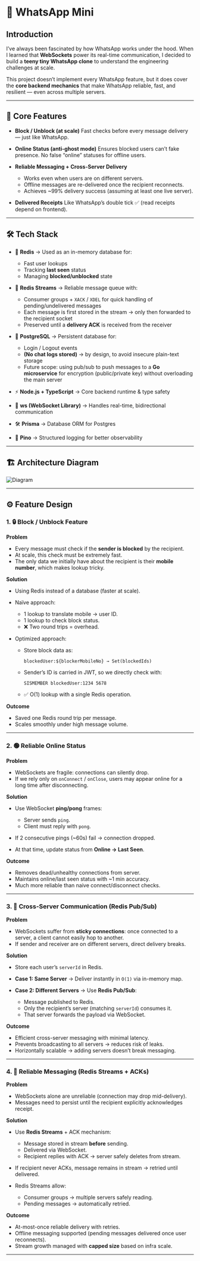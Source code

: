 # 📱 WhatsApp Mini

## Introduction

I’ve always been fascinated by how WhatsApp works under the hood. When I learned that **WebSockets** power its real-time communication, I decided to build a **teeny tiny WhatsApp clone** to understand the engineering challenges at scale.

This project doesn’t implement every WhatsApp feature, but it does cover the **core backend mechanics** that make WhatsApp reliable, fast, and resilient — even across multiple servers.

---

## 🚀 Core Features

* **Block / Unblock (at scale)**
  Fast checks before every message delivery — just like WhatsApp.

* **Online Status (anti-ghost mode)**
  Ensures blocked users can’t fake presence. No false “online” statuses for offline users.

* **Reliable Messaging + Cross-Server Delivery**

  * Works even when users are on different servers.
  * Offline messages are re-delivered once the recipient reconnects.
  * Achieves \~99% delivery success (assuming at least one live server).

* **Delivered Receipts**
  Like WhatsApp’s double tick ✅ (read receipts depend on frontend).

---

## 🛠️ Tech Stack

* 🧠 **Redis** → Used as an in-memory database for:

  * Fast user lookups
  * Tracking **last seen** status
  * Managing **blocked/unblocked** state

* 📜 **Redis Streams** → Reliable message queue with:

  * Consumer groups + `XACK` / `XDEL` for quick handling of pending/undelivered messages
  * Each message is first stored in the stream → only then forwarded to the recipient socket
  * Preserved until a **delivery ACK** is received from the receiver

* 🐘 **PostgreSQL** → Persistent database for:

  * Login / Logout events
  * **(No chat logs stored)** → by design, to avoid insecure plain-text storage
  * Future scope: using pub/sub to push messages to a **Go microservice** for encryption (public/private key) without overloading the main server

* ⚡ **Node.js + TypeScript** → Core backend runtime & type safety

* 🔌 **ws (WebSocket Library)** → Handles real-time, bidirectional communication

* 🛠️ **Prisma** → Database ORM for Postgres

* 📖 **Pino** → Structured logging for better observability

---

## 🏗️ Architecture Diagram

![Diagram](../../Documents/final%20diagram%20001.png)

---

## ⚙️ Feature Design

### 1. 🔒 Block / Unblock Feature

**Problem**

* Every message must check if the **sender is blocked** by the recipient.
* At scale, this check must be extremely fast.
* The only data we initially have about the recipient is their **mobile number**, which makes lookup tricky.

**Solution**

* Using Redis instead of a database (faster at scale).
* Naïve approach:

  * 1 lookup to translate mobile → user ID.
  * 1 lookup to check block status.
  * ❌ Two round trips = overhead.
* Optimized approach:

  * Store block data as:

    ```
    blockedUser:${blockerMobileNo} → Set(blockedIds)
    ```
  * Sender’s ID is carried in JWT, so we directly check with:

    ```redis
    SISMEMBER blockedUser:1234 5678
    ```
  * ✅ O(1) lookup with a single Redis operation.

**Outcome**

* Saved one Redis round trip per message.
* Scales smoothly under high message volume.

---

### 2. 🟢 Reliable Online Status

**Problem**

* WebSockets are fragile: connections can silently drop.
* If we rely only on `onConnect` / `onClose`, users may appear online for a long time after disconnecting.

**Solution**

* Use WebSocket **ping/pong** frames:

  * Server sends `ping`.
  * Client must reply with `pong`.
* If 2 consecutive pings (\~60s) fail → connection dropped.
* At that time, update status from **Online → Last Seen**.

**Outcome**

* Removes dead/unhealthy connections from server.
* Maintains online/last seen status with \~1 min accuracy.
* Much more reliable than naive connect/disconnect checks.

---

### 3. 🔄 Cross-Server Communication (Redis Pub/Sub)

**Problem**

* WebSockets suffer from **sticky connections**: once connected to a server, a client cannot easily hop to another.
* If sender and receiver are on different servers, direct delivery breaks.

**Solution**

* Store each user’s `serverId` in Redis.
* **Case 1: Same Server** → Deliver instantly in `O(1)` via in-memory map.
* **Case 2: Different Servers** → Use **Redis Pub/Sub**:

  * Message published to Redis.
  * Only the recipient’s server (matching `serverId`) consumes it.
  * That server forwards the payload via WebSocket.

**Outcome**

* Efficient cross-server messaging with minimal latency.
* Prevents broadcasting to all servers → reduces risk of leaks.
* Horizontally scalable → adding servers doesn’t break messaging.

---

### 4. 📩 Reliable Messaging (Redis Streams + ACKs)

**Problem**

* WebSockets alone are unreliable (connection may drop mid-delivery).
* Messages need to persist until the recipient explicitly acknowledges receipt.

**Solution**

* Use **Redis Streams** + ACK mechanism:

  * Message stored in stream **before** sending.
  * Delivered via WebSocket.
  * Recipient replies with ACK → server safely deletes from stream.
* If recipient never ACKs, message remains in stream → retried until delivered.
* Redis Streams allow:

  * Consumer groups → multiple servers safely reading.
  * Pending messages → automatically retried.

**Outcome**

* At-most-once reliable delivery with retries.
* Offline messaging supported (pending messages delivered once user reconnects).
* Stream growth managed with **capped size** based on infra scale.

---
